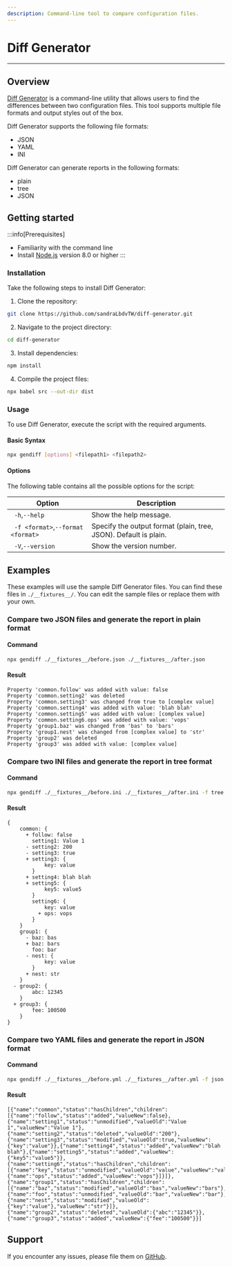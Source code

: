 ```yaml
---
description: Command-line tool to compare configuration files.
---
```


# Diff Generator
___
## Overview

[Diff Generator](https://github.com/sandraLbdvTW/diff-generator) is a command-line utility that allows users to find the differences between two configuration files. This tool supports multiple file formats and output styles out of the box. 

Diff Generator supports the following file formats:
- JSON
- YAML
- INI

Diff Generator can generate reports in the following formats:
- plain
- tree
- JSON

## Getting started

:::info[Prerequisites]
- Familiarity with the command line
- Install [Node.js](https://nodejs.org/en) version 8.0 or higher
:::

### Installation

Take the following steps to install Diff Generator:
1. Clone the repository:
```bash
git clone https://github.com/sandraLbdvTW/diff-generator.git
```

2. Navigate to the project directory:
```bash
cd diff-generator
```

3. Install dependencies:
```bash
npm install
```

4. Compile the project files:
```bash
npx babel src --out-dir dist
```


### Usage
To use Diff Generator, execute the script with the required arguments.

#### Basic Syntax
```bash
npx gendiff [options] <filepath1> <filepath2>
```

#### Options
The following table contains all the possible options for the script:

| Option                               | Description                                                      |
|--------------------------------------|------------------------------------------------------------------|
| ` -h`,` --help            `          | Show the help message.                                           |
| ` -f <format>`,` --format <format> ` | Specify the output format (plain, tree, JSON). Default is plain. |
| ` -V`,` --version         `          | Show the version number.                                         |

## Examples

These examples will use the sample Diff Generator files. You can find these files in `./__fixtures__/`. You can edit the sample files or replace them with your own.

### Compare two JSON files and generate the report in plain format

#### Command
```bash
npx gendiff ./__fixtures__/before.json ./__fixtures__/after.json
```

#### Result
```text
Property 'common.follow' was added with value: false
Property 'common.setting2' was deleted
Property 'common.setting3' was changed from true to [complex value]
Property 'common.setting4' was added with value: 'blah blah'
Property 'common.setting5' was added with value: [complex value]
Property 'common.setting6.ops' was added with value: 'vops'
Property 'group1.baz' was changed from 'bas' to 'bars'
Property 'group1.nest' was changed from [complex value] to 'str'
Property 'group2' was deleted
Property 'group3' was added with value: [complex value]
```

### Compare two INI files and generate the report in tree format

#### Command
```bash
npx gendiff ./__fixtures__/before.ini ./__fixtures__/after.ini -f tree
```

#### Result
```text
{
    common: {
      + follow: false
        setting1: Value 1
      - setting2: 200
      - setting3: true
      + setting3: {
            key: value
        }
      + setting4: blah blah
      + setting5: {
            key5: value5
        }
        setting6: {
            key: value
          + ops: vops
        }
    }
    group1: {
      - baz: bas
      + baz: bars
        foo: bar
      - nest: {
            key: value
        }
      + nest: str
    }
  - group2: {
        abc: 12345
    }
  + group3: {
        fee: 100500
    }
}

```

### Compare two YAML files and generate the report in JSON format

#### Command
```bash
npx gendiff ./__fixtures__/before.yml ./__fixtures__/after.yml -f json
```

#### Result
```text
[{"name":"common","status":"hasChildren","children":[{"name":"follow","status":"added","valueNew":false},{"name":"setting1","status":"unmodified","valueOld":"Value 1","valueNew":"Value 1"},{"name":"setting2","status":"deleted","valueOld":"200"},{"name":"setting3","status":"modified","valueOld":true,"valueNew":{"key":"value"}},{"name":"setting4","status":"added","valueNew":"blah blah"},{"name":"setting5","status":"added","valueNew":{"key5":"value5"}},{"name":"setting6","status":"hasChildren","children":[{"name":"key","status":"unmodified","valueOld":"value","valueNew":"value"},{"name":"ops","status":"added","valueNew":"vops"}]}]},{"name":"group1","status":"hasChildren","children":[{"name":"baz","status":"modified","valueOld":"bas","valueNew":"bars"},{"name":"foo","status":"unmodified","valueOld":"bar","valueNew":"bar"},{"name":"nest","status":"modified","valueOld":{"key":"value"},"valueNew":"str"}]},{"name":"group2","status":"deleted","valueOld":{"abc":"12345"}},{"name":"group3","status":"added","valueNew":{"fee":"100500"}}]
```

## Support
If you encounter any issues, please file them on [GitHub](https://github.com/sandraLbdvTW/diff-generator/issues).
